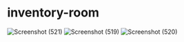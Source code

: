 # inventory-room
![Screenshot (521)](https://github.com/Sintya123/inventory-room/assets/99961374/2cb697ed-7783-4e00-9498-28c9f535b34c)
![Screenshot (519)](https://github.com/Sintya123/inventory-room/assets/99961374/9d600344-7cfc-4b3d-a362-c6c277e6886b)
![Screenshot (520)](https://github.com/Sintya123/inventory-room/assets/99961374/8bffc4bf-1e27-4f69-9e8c-1c0a90b7644a)
